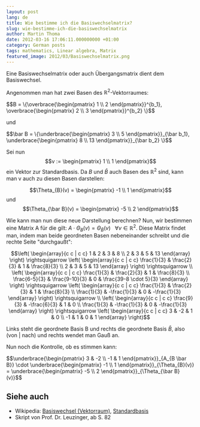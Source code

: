 ```yaml
---
layout: post
lang: de
title: Wie bestimme ich die Basiswechselmatrix?
slug: wie-bestimme-ich-die-basiswechselmatrix
author: Martin Thoma
date: 2012-03-16 17:06:11.000000000 +01:00
category: German posts
tags: mathematics, Linear algebra, Matrix
featured_image: 2012/03/Basiswechselmatrix.png
---
```

Eine Basiswechselmatrix oder auch Übergangsmatrix dient dem Basiswechsel.

Angenommen man hat zwei Basen des <span markdown="0">$\mathbb{R}^2$</span>-Vektorraumes:

<div>$$B = \{\overbrace{\begin{pmatrix} 1 \\ 2 \end{pmatrix}}^{b_1}, \overbrace{\begin{pmatrix} 2 \\ 3 \end{pmatrix}}^{b_2} \}$$</div>

und

<div>$$\bar B = \{\underbrace{\begin{pmatrix} 3 \\ 5 \end{pmatrix}}_{\bar b_1}, \underbrace{\begin{pmatrix} 8 \\ 13 \end{pmatrix}}_{\bar b_2} \}$$</div>

Sei nun $$v := \begin{pmatrix} 1 \\ 1 \end{pmatrix}$$ ein Vektor zur Standardbasis.
Da <span markdown="0">$B$</span> und <span markdown="0">$\bar B$</span> auch Basen des <span markdown="0">$\mathbb{R}^2$</span> sind, kann man v auch zu diesen Basen darstellen:

$$\Theta_{B}(v) = \begin{pmatrix} -1 \\ 1 \end{pmatrix}$$ und
$$\Theta_{\bar B}(v) = \begin{pmatrix} -5 \\ 2 \end{pmatrix}$$

Wie kann man nun diese neue Darstellung berechnen?
Nun, wir bestimmen eine Matrix A für die gilt:
<span markdown="0">$A \cdot \Theta_B(v) = \Theta_{\bar B}(v) ~~~ \forall v \in \mathbb{R}^2$</span>. Diese Matrix findet man, indem man beide geordneten Basen nebeneinander schreibt und die rechte Seite "durchgaußt":

$$\left( \begin{array}{c c | c c}
  1 & 2 & 3 &  8 \\
  2 & 3 & 5 & 13
\end{array} \right)
\rightsquigarrow
\left( \begin{array}{c c | c c}
  \frac{1}{3} & \frac{2}{3} & 1 &  \frac{8}{3} \\
        2     & 3           & 5 & 13
\end{array} \right)
\rightsquigarrow \\
\left( \begin{array}{c c | c c}
  \frac{1}{3}   & \frac{2}{3}    & 1 &  \frac{8}{3} \\
  \frac{6-5}{3} & \frac{9-10}{3} & 0 & \frac{39-8 \cdot 5}{3}
\end{array} \right)
\rightsquigarrow
\left( \begin{array}{c c | c c}
  \frac{1}{3}   & \frac{2}{3}    & 1 &  \frac{8}{3} \\
  \frac{1}{3}   & -\frac{1}{3}   & 0 & -\frac{1}{3}
\end{array} \right)
\rightsquigarrow \\
\left( \begin{array}{c c | c c}
  \frac{9}{3}   & -\frac{6}{3}   & 1 & 0 \\
  \frac{1}{3}   & -\frac{1}{3}   & 0 & -\frac{1}{3}
\end{array} \right)
\rightsquigarrow
\left( \begin{array}{c c | c c}
  3 & -2 & 1 &  0 \\
  -1 & 1 & 0 &  1
\end{array} \right)$$

Links steht die geordnete Basis B und rechts die geordnete Basis <span markdown="0">$\bar B$</span>, also (von \| nach) und rechts wendet man Gauß an.

Nun noch die Kontrolle, ob es stimmen kann:

<div>$$\underbrace{\begin{pmatrix} 3 & -2 \\ -1 & 1 \end{pmatrix}}_{A_{B \bar B}}
\cdot
\underbrace{\begin{pmatrix} -1 \\ 1 \end{pmatrix}}_{\Theta_{B}(v)} = \underbrace{\begin{pmatrix} -5 \\ 2 \end{pmatrix}}_{\Theta_{\bar B}(v)}$$</div>

<h2>Siehe auch</h2>
<ul>
  <li>Wikipedia: <a href="http://de.wikipedia.org/wiki/Basiswechsel_(Vektorraum)">Basiswechsel (Vektorraum)</a>, <a href="http://de.wikipedia.org/wiki/Standardbasis">Standardbasis</a></li>
  <li>Skript von Prof. Dr. Leuzinger, ab S. 82</li>
</ul>
